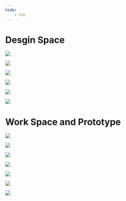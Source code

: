```yaml
---
hide:
    - toc
---
```


# Desgin Space

![](../images/miro-ds-all-251021.png)

![](../images/miro-ds-interest-251021.png)

![](../images/miro-ds-areas-251021.png)

![](../images/miro-ds-triggers-251021.png)

![](../images/miro-ds-method-251021.png)

![](../images/miro-ds-ms-251021.png)


# Work Space and Prototype

![](../images/RtD_Workspace2.jpg)

![](../images/RtD_Workspace3.jpg)

![](../images/RtD_Workspace4.jpg)

![](../images/RtD_Workspace5.jpg)

![](../images/RtD_Workspace6.jpg)

![](../images/RtD_Workspace8.jpg)

![](../images/RtD_Workspace9.jpg)
